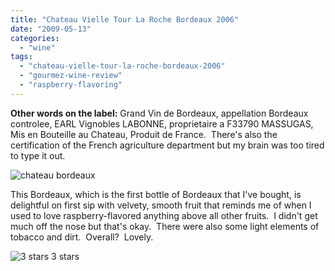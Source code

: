 ```yaml
---
title: "Chateau Vielle Tour La Roche Bordeaux 2006"
date: "2009-05-13"
categories:
  - "wine"
tags:
  - "chateau-vielle-tour-la-roche-bordeaux-2006"
  - "gourmez-wine-review"
  - "raspberry-flavoring"
---
```


**Other words on the label:** Grand Vin de Bordeaux, appellation Bordeaux controlee, EARL Vignobles LABONNE, proprietaire a F33790 MASSUGAS, Mis en Bouteille au Chateau, Produit de France.  There's also the certification of the French agriculture department but my brain was too tired to type it out.

![](http:/thegourmez.com/photos/IMG_2239.JPG "chateau bordeaux")

This Bordeaux, which is the first bottle of Bordeaux that I've bought, is delightful on first sip with velvety, smooth fruit that reminds me of when I used to love raspberry-flavored anything above all other fruits.  I didn't get much off the nose but that's okay.  There were also some light elements of tobacco and dirt.  Overall?  Lovely.




<div class="caption">

![3 stars](http://s3.amazonaws.com/thegourmez-wpmedia/2009/02/rating_avocado1.gif "rating_avocado1") 3 stars</div>


